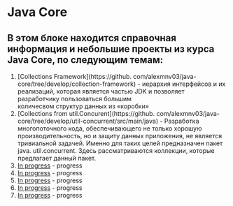 # Java Core

## В этом блоке находится справочная информация и небольшие проекты из курса Java Core, по следующим темам:

1. [Collections Framework](https://github.
   com/alexmnv03/java-core/tree/develop/collection-framework) - иерархия интерфейсов и их  
   реализаций, которая является частью JDK и позволяет разработчику пользоваться большим  
   количесвом структур данных из «коробки»
2. [Collections from util.Concurent](https://github.
   com/alexmnv03/java-core/tree/develop/util-concurrent/src/main/java) - Разработка 
   многопоточного кода, обеспечивающего не только хорошую производительность, но и защиту данных 
   приложения, не является тривиальной задачей. Именно для таких целей предназначен пакет  java.
   util.concurrent. Здесь рассматриваются коллекции, которые предлагает данный пакет.
3. [In progress](https://github.com/alexmnv03/java-core/tree/develop/) - progress
4. [In progress](https://github.com/alexmnv03/java-core/tree/develop/) - progress
5. [In progress](https://github.com/alexmnv03/java-core/tree/develop/) - progress
6. [In progress](https://github.com/alexmnv03/java-core/tree/develop/) - progress
7. [In progress](https://github.com/alexmnv03/java-core/tree/develop/) - progress



